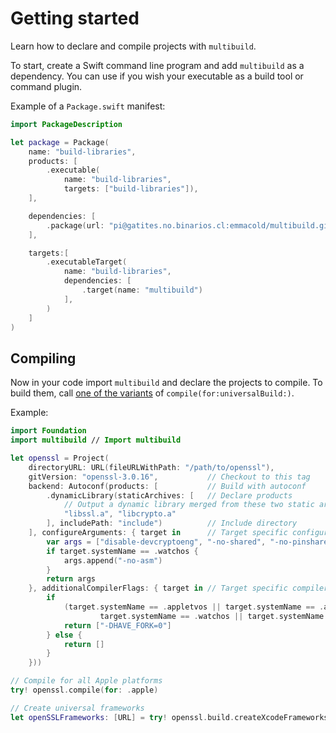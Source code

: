 # Getting started

Learn how to declare and compile projects with `multibuild`. 

To start, create a Swift command line program and add `multibuild` as a dependency. You can use if you wish your executable as a build tool or command plugin.

Example of a `Package.swift` manifest:

```swift
import PackageDescription

let package = Package(
    name: "build-libraries",
    products: [
        .executable(
            name: "build-libraries",
            targets: ["build-libraries"]),
    ],

    dependencies: [
        .package(url: "pi@gatites.no.binarios.cl:emmacold/multibuild.git", branch: "main"),
    ],

    targets:[
        .executableTarget(
            name: "build-libraries",
            dependencies: [
                .target(name: "multibuild")
            ],
        )
    ]
)
```

## Compiling

Now in your code import `multibuild` and declare the projects to compile. To build them, call [one of the variants](project#instance-methods) of `compile(for:universalBuild:)`.

Example:

```swift
import Foundation
import multibuild // Import multibuild

let openssl = Project(
    directoryURL: URL(fileURLWithPath: "/path/to/openssl"),
    gitVersion: "openssl-3.0.16",           // Checkout to this tag
    backend: Autoconf(products: [           // Build with autoconf
        .dynamicLibrary(staticArchives: [   // Declare products
            // Output a dynamic library merged from these two static archives
            "libssl.a", "libcrypto.a"
        ], includePath: "include")          // Include directory
    ], configureArguments: { target in      // Target specific configure options
        var args = ["disable-devcryptoeng", "-no-shared", "-no-pinshared", "-no-tests", "-static"]
        if target.systemName == .watchos {
            args.append("-no-asm")
        }
        return args
    }, additionalCompilerFlags: { target in // Target specific compiler flags
        if 
            (target.systemName == .appletvos || target.systemName == .appletvsimulator || 
                    target.systemName == .watchos || target.systemName == .watchsimulator) {
            return ["-DHAVE_FORK=0"]
        } else {
            return []
        }
    }))

// Compile for all Apple platforms
try! openssl.compile(for: .apple)

// Create universal frameworks
let openSSLFrameworks: [URL] = try! openssl.build.createXcodeFrameworks(bundleIdentifierPrefix: "app.pyto")
```